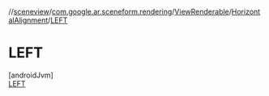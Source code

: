 //[sceneview](../../../../../index.md)/[com.google.ar.sceneform.rendering](../../../index.md)/[ViewRenderable](../../index.md)/[HorizontalAlignment](../index.md)/[LEFT](index.md)

# LEFT

[androidJvm]\
[LEFT](index.md)
